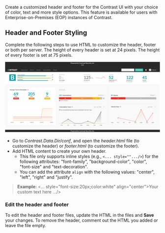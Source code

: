 
<!--
title: "Create a Customized Header and Footer"
description: "How to customize the header and footer styling in the UI"
tags: "user manage account header footer custom settings"
-->


Create a customized header and footer for the Contrast UI with your choice of color, text and more style options. This feature is available for users with Enterprise-on-Premises (EOP) instances of Contrast.

## Header and Footer Styling

Complete the following steps to use HTML to customize the header, footer or both per server. The height of every header is set at 24 pixels. The height of every footer is set at 75 pixels. 

<a href="assets/images/Custom-header.png" rel="lightbox" title="Add a customized header and footer with the text and color of your choice"><img class="thumbnail" src="assets/images/Custom-header.png"/></a>

* Go to *Contrast.Data.Dir/conf*, and open the *header.html* file (to customize the header) or *footer.html* (to customize the footer).
* Add HTML content to create your own header. 
  * This file only supports inline styles (e.g., `<... style="".../>`) for the following attributes: "font-family", "background-color", "color", "font-size" and "text-decoration". 
  * You can add the attribute `align` with the following values: "center", "left", "right" and "justify".

>**Example:** <... style="font-size:20px;color:white" align="center">Your custom text here .../> 

### Edit the header and footer

To edit the header and footer files, update the HTML in the files and **Save** your changes. To remove the header, comment out the HTML you added or leave the file empty.

